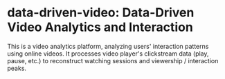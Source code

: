 data-driven-video: Data-Driven Video Analytics and Interaction
===============

This is a video analytics platform, analyzing users' interaction patterns using online videos. It processes video player's clickstream data (play, pause, etc.) to reconstruct watching sessions and viewership / interaction peaks.


